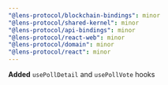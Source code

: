 ```yaml
---
"@lens-protocol/blockchain-bindings": minor
"@lens-protocol/shared-kernel": minor
"@lens-protocol/api-bindings": minor
"@lens-protocol/react-web": minor
"@lens-protocol/domain": minor
"@lens-protocol/react": minor
---
```


**Added** `usePollDetail` and `usePollVote` hooks
